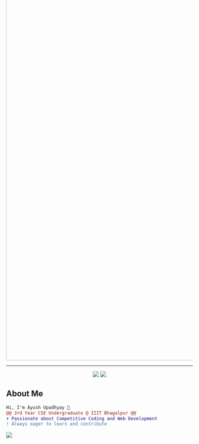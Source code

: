 <img src="https://readme-typing-svg.herokuapp.com/?lines=Hello,+World!+I'm+Ayush+Upadhyay;A+Passionate+Coder+and+Developer!&width=700&height=50&color=00c4ff&center=true" width="1000" style="margin-top:-5rem" alt="" align="center">

<hr>

<div align="center">
  <p align="center">
    <a href="https://www.linkedin.com/in/ayush-upadhyay-a97588225/"><img src="https://img.shields.io/badge/LinkedIn-ayush--upadhyay-blue?style=for-the-badge&logo=linkedin"></a>
    <a href="mailto:ayush.2101009cs@iiitbh.ac.in"><img src="https://img.shields.io/badge/Email-ayush.2101009cs@iiitbh.ac.in-red?style=for-the-badge&logo=gmail"></a>
  </p>
</div>

## About Me

```diff
Hi, I'm Ayush Upadhyay 👋
@@ 3rd Year CSE Undergraduate @ IIIT Bhagalpur @@
+ Passionate about Competitive Coding and Web Development
! Always eager to learn and contribute
```
<!-- GitHub stats from https://github.com/anuraghazra/github-readme-stats -->
![](https://github-readme-stats.vercel.app/api?username=ayuhsupadhyay&theme=radical&hide_border=false&include_all_commits=true&count_private=true)<br/>
